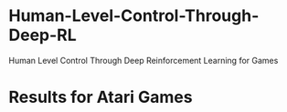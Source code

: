 # Human-Level-Control-Through-Deep-RL
Human Level Control Through Deep Reinforcement Learning for Games


# Results for Atari Games
